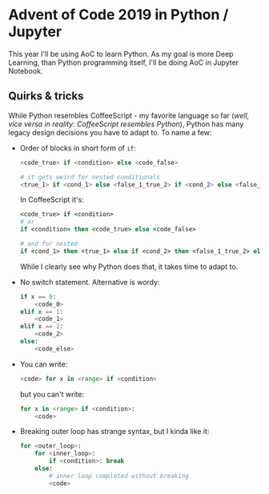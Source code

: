 # Advent of Code 2019 in Python / Jupyter
This year I'll be using AoC to learn Python.
As my goal is more Deep Learning, than Python programming itself, I'll be doing AoC in Jupyter Notebook.

## Quirks & tricks
While Python resembles CoffeeScript - my favorite language so far (*well, vice versa in reality: CoffeeScript resembles Python*), Python has many legacy design decisions you have to adapt to. To name a few:

* Order of blocks in short form of `if`:

    ```python
    <code_true> if <condition> else <code_false>

    # it gets weird for nested conditionals
    <true_1> if <cond_1> else <false_1_true_2> if <cond_2> else <false_1_false_2>
    ```

    In CoffeeScript it's:
    ```coffeescript
    <code_true> if <condition>
    # or
    if <condition> then <code_true> else <code_false>
    
    # and for nested
    if <cond_1> then <true_1> else if <cond_2> then <false_1_true_2> else <false_1_false_2>
    ```

    While I clearly see why Python does that, it takes time to adapt to.

* No switch statement. Alternative is wordy:

    ```python
    if x == 0:
        <code_0>
    elif x == 1:
        <code_1>
    elif x == 2:
        <code_2>
    else:
        <code_else>
    ```

* You can write:

    ```python
    <code> for x in <range> if <condition>
    ```

    but you can't write:

    ```python
    for x in <range> if <condition>:
        <code>
    ```

* Breaking outer loop has strange syntax, but I kinda like it:

    ```python
    for <outer_loop>:
        for <inner_loop>:
            if <condition>: break
        else:
            # inner loop completed without breaking
            <code>
    ```
